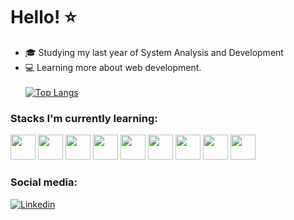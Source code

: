 # Hello! ⭐


 - 🎓 Studying my last year of System Analysis and Development
 - 💻 Learning more about web development.
 \
 \
 [![Top Langs](https://github-readme-stats.vercel.app/api/top-langs/?username=correalais&layout=compact&theme=dracula)](https://github.com/correalais)



### Stacks I'm currently learning:
<div style = "display: inline_block">
    <img src="https://cdn.jsdelivr.net/gh/devicons/devicon/icons/html5/html5-original.svg" height = "40" width = "40"/>
    <img src="https://cdn.jsdelivr.net/gh/devicons/devicon/icons/css3/css3-original.svg" height = "40" width = "40" />
    <img src="https://cdn.jsdelivr.net/gh/devicons/devicon/icons/python/python-original.svg" height = "40" width = "40" />
    <img src="https://cdn.jsdelivr.net/gh/devicons/devicon/icons/javascript/javascript-original.svg" height = "40" width = "40" />
    <img src="https://cdn.jsdelivr.net/gh/devicons/devicon/icons/postgresql/postgresql-original.svg" height = "40" width = "40"/>
    <img src="https://cdn.jsdelivr.net/gh/devicons/devicon/icons/jquery/jquery-original.svg" height = "40" width = "40"/>
    <img src="https://cdn.jsdelivr.net/gh/devicons/devicon/icons/react/react-original.svg" height = "40" width = "40"/>
    <img src="https://cdn.jsdelivr.net/gh/devicons/devicon/icons/nextjs/nextjs-original.svg" height = "40" width = "40"/>
    <img src="https://cdn.jsdelivr.net/gh/devicons/devicon/icons/typescript/typescript-original.svg" height = "40" width = "40"/>
    
</div>


### Social media:
[![Linkedin](https://img.shields.io/badge/LinkedIn-0077B5?style=for-the-badge&logo=linkedin&logoColor=white)](https://www.linkedin.com/in/laiscorream/)

